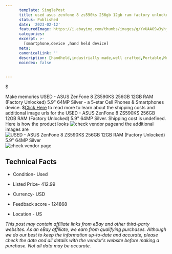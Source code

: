```yaml
---
      template: SinglePost
      title: used asus zenfone 8 zs590ks 256gb 12gb ram factory unlocked 5 9 64mp silver
      status: Published
      date: '2023-02-12'
      featuredImage: https://i.ebayimg.com/thumbs/images/g/YvUAAOSw3yhj4XFo/s-l225.jpg
      categories: 
      excerpt: >-
        [smartphone,device ,hand held device]
      meta:
      canonicalLink: ''
      description: [handheld,industrially made,well crafted,Portable,Mobile,Compact,Convenient,Lightweight,Maneuverable,Man-portable,Miniature,Carriable,Hand-held,Light,Holdable,Transportable,Mobile device,Pocket-sized,On-the-go,Wireless,Cordless,Compact size,Convenient size, smartphone,device ,hand held device]
      noindex: false
      
        
---
```

$

Make memories USED - ASUS ZenFone 8 ZS590KS 256GB 12GB RAM (Factory Unlocked) 5.9" 64MP Silver - a 5-star Cell Phones & Smartphones device.
$[Click Here](https://www.ebay.com/itm/225403806381?hash=item347b1d22ad%3Ag%3AYvUAAOSw3yhj4XFo&mkevt=1&mkcid=1&mkrid=711-53200-19255-0&campid=%253CePNCampaignId%253E&customid=%253CreferenceId%253E&toolid=10049) to read more to learn about the shipping costs and additional image urls for the USED - ASUS ZenFone 8 ZS590KS 256GB 12GB RAM (Factory Unlocked) 5.9" 64MP Silver. Shipping cost is undefined. Here is how the product looks ![check vendor page](https://i.ebayimg.com/thumbs/images/g/YvUAAOSw3yhj4XFo/s-l225.jpg)and the additional images are![USED - ASUS ZenFone 8 ZS590KS 256GB 12GB RAM (Factory Unlocked) 5.9" 64MP Silver](https://i.ebayimg.com/images/g/YvUAAOSw3yhj4XFo/s-l1200.jpg)![check vendor page](https://origin-galleryplus.ebayimg.com/ws/web/225403806381_2_0_1/225x225.jpg)



 ## Technical Facts 



     
      

 - Condition- Used 


      

 - Listed Price- 412.99 


      

 - Currency- USD 


      

 - Feedback score - 124868 


      

 - Location - US 


      
      

 *_This post may contain affiliate links from eBay and other third-party websites. As an eBay affiliate, we earn from qualifying purchases. Although we do our best to keep the information up-to-date and accurate, please check the date and all details with the vendor's website before making a purchase. Not all data may be accurate._*







